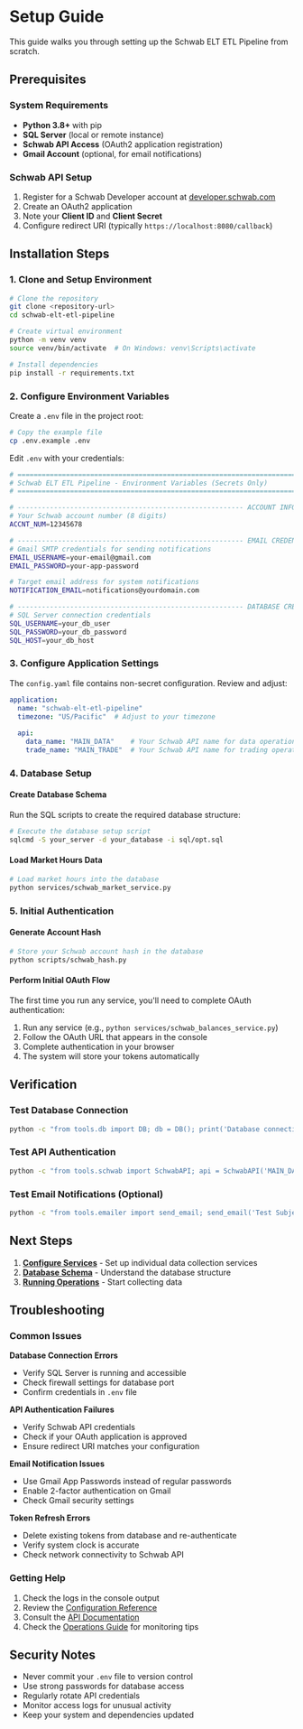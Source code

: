 # Setup Guide

This guide walks you through setting up the Schwab ELT ETL Pipeline from scratch.

## Prerequisites

### System Requirements
- **Python 3.8+** with pip
- **SQL Server** (local or remote instance)
- **Schwab API Access** (OAuth2 application registration)
- **Gmail Account** (optional, for email notifications)

### Schwab API Setup
1. Register for a Schwab Developer account at [developer.schwab.com](https://developer.schwab.com)
2. Create an OAuth2 application
3. Note your **Client ID** and **Client Secret**
4. Configure redirect URI (typically `https://localhost:8080/callback`)

## Installation Steps

### 1. Clone and Setup Environment

```bash
# Clone the repository
git clone <repository-url>
cd schwab-elt-etl-pipeline

# Create virtual environment
python -m venv venv
source venv/bin/activate  # On Windows: venv\Scripts\activate

# Install dependencies
pip install -r requirements.txt
```

### 2. Configure Environment Variables

Create a `.env` file in the project root:

```bash
# Copy the example file
cp .env.example .env
```

Edit `.env` with your credentials:

```bash
# ========================================================================
# Schwab ELT ETL Pipeline - Environment Variables (Secrets Only)
# ========================================================================

# -------------------------------------------------------- ACCOUNT INFORMATION ------
# Your Schwab account number (8 digits)
ACCNT_NUM=12345678

# -------------------------------------------------------- EMAIL CREDENTIALS ------
# Gmail SMTP credentials for sending notifications
EMAIL_USERNAME=your-email@gmail.com
EMAIL_PASSWORD=your-app-password

# Target email address for system notifications
NOTIFICATION_EMAIL=notifications@yourdomain.com

# -------------------------------------------------------- DATABASE CREDENTIALS ------
# SQL Server connection credentials
SQL_USERNAME=your_db_user
SQL_PASSWORD=your_db_password
SQL_HOST=your_db_host
```

### 3. Configure Application Settings

The `config.yaml` file contains non-secret configuration. Review and adjust:

```yaml
application:
  name: "schwab-elt-etl-pipeline"
  timezone: "US/Pacific"  # Adjust to your timezone
  
  api:
    data_name: "MAIN_DATA"    # Your Schwab API name for data operations
    trade_name: "MAIN_TRADE"  # Your Schwab API name for trading operations
```

### 4. Database Setup

#### Create Database Schema
Run the SQL scripts to create the required database structure:

```bash
# Execute the database setup script
sqlcmd -S your_server -d your_database -i sql/opt.sql
```

#### Load Market Hours Data
```bash
# Load market hours into the database
python services/schwab_market_service.py
```

### 5. Initial Authentication

#### Generate Account Hash
```bash
# Store your Schwab account hash in the database
python scripts/schwab_hash.py
```

#### Perform Initial OAuth Flow
The first time you run any service, you'll need to complete OAuth authentication:

1. Run any service (e.g., `python services/schwab_balances_service.py`)
2. Follow the OAuth URL that appears in the console
3. Complete authentication in your browser
4. The system will store your tokens automatically

## Verification

### Test Database Connection
```bash
python -c "from tools.db import DB; db = DB(); print('Database connection successful!')"
```

### Test API Authentication
```bash
python -c "from tools.schwab import SchwabAPI; api = SchwabAPI('MAIN_DATA'); print('API authentication successful!')"
```

### Test Email Notifications (Optional)
```bash
python -c "from tools.emailer import send_email; send_email('Test Subject', 'Test message')"
```

## Next Steps

1. **[Configure Services](services.md)** - Set up individual data collection services
2. **[Database Schema](database.md)** - Understand the database structure
3. **[Running Operations](operations.md)** - Start collecting data

## Troubleshooting

### Common Issues

**Database Connection Errors**
- Verify SQL Server is running and accessible
- Check firewall settings for database port
- Confirm credentials in `.env` file

**API Authentication Failures**
- Verify Schwab API credentials
- Check if your OAuth application is approved
- Ensure redirect URI matches your configuration

**Email Notification Issues**
- Use Gmail App Passwords instead of regular passwords
- Enable 2-factor authentication on Gmail
- Check Gmail security settings

**Token Refresh Errors**
- Delete existing tokens from database and re-authenticate
- Verify system clock is accurate
- Check network connectivity to Schwab API

### Getting Help

1. Check the logs in the console output
2. Review the [Configuration Reference](configuration.md)
3. Consult the [API Documentation](api.md)
4. Check the [Operations Guide](operations.md) for monitoring tips

## Security Notes

- Never commit your `.env` file to version control
- Use strong passwords for database access
- Regularly rotate API credentials
- Monitor access logs for unusual activity
- Keep your system and dependencies updated
